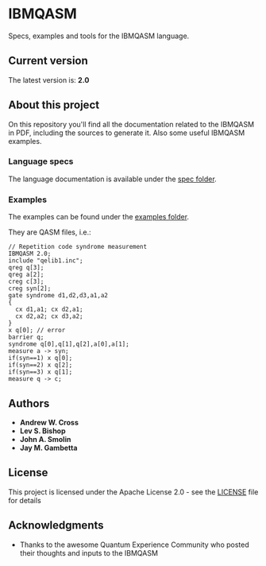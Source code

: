 # IBMQASM
Specs, examples and tools for the IBMQASM language.

## Current version

The latest version is: __2.0__

## About this project
On this repository you'll find all the documentation related to the IBMQASM in PDF, including the sources to generate it. Also some useful IBMQASM examples.

### Language specs

The language documentation is available under the [spec folder](https://github.com/IBMQuantum/QASM/tree/master/spec).

### Examples

The examples can be found under the [examples folder](https://github.com/IBMQuantum/QASM/tree/master/examples).

They are QASM files, i.e.:
```
// Repetition code syndrome measurement
IBMQASM 2.0;
include "qelib1.inc";
qreg q[3];
qreg a[2];
creg c[3];
creg syn[2];
gate syndrome d1,d2,d3,a1,a2 
{ 
  cx d1,a1; cx d2,a1; 
  cx d2,a2; cx d3,a2; 
}
x q[0]; // error
barrier q;
syndrome q[0],q[1],q[2],a[0],a[1];
measure a -> syn;
if(syn==1) x q[0];
if(syn==2) x q[2];
if(syn==3) x q[1];
measure q -> c;
```

## Authors
* **Andrew W. Cross** 
* **Lev S. Bishop**
* **John A. Smolin**
* **Jay M. Gambetta**

## License

This project is licensed under the Apache License 2.0 - see the [LICENSE](LICENSE) file for details

## Acknowledgments

* Thanks to the awesome Quantum Experience Community who posted their thoughts and inputs to the IBMQASM

